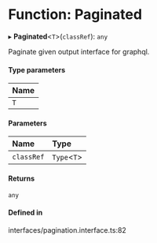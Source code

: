 # Function: Paginated

▸ **Paginated**<`T`\>(`classRef`): `any`

Paginate given output interface for graphql.

#### Type parameters

| Name |
| :------ |
| `T` |

#### Parameters

| Name | Type |
| :------ | :------ |
| `classRef` | `Type`<`T`\> |

#### Returns

`any`

#### Defined in

interfaces/pagination.interface.ts:82
